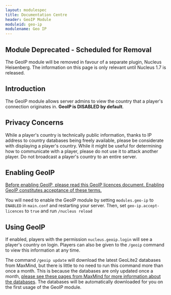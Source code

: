 ```yaml
---
layout: modulespec
title: Documentation Centre
header: GeoIP Module
moduleid: geo-ip
modulename: Geo IP
---
```


## Module Deprecated - Scheduled for Removal

The GeoIP module will be removed in favour of a separate plugin, Nucleus Heisenberg. The information on this page is only relevant until 
Nucleus 1.7 is released.

## Introduction

The GeoIP module allows server admins to view the country that a player's connection originates in. **GeoIP is DISABLED by default**.

## Privacy Concerns

While a player's country is technically public information, thanks to IP address to country databases being freely available, please be considerate
 with displaying a player's country. While it might be useful for determining how to communicate with a player, please do not use it to attack another player. 
 Do not broadcast a player's country to an entire server.

## Enabling GeoIP

[Before enabling GeoIP, please read this GeoIP licences document. Enabling GeoIP constitutes acceptance of these terms.](/thirdparty/geoip.html) 

You will need to enable the GeoIP module by setting `modules.geo-ip` to `ENABLED` in `main.conf` and restarting your server. Then, set 
`geo-ip.accept-licences` to `true` and run `/nucleus reload`

## Using GeoIP

If enabled, players with the permission `nucleus.geoip.login` will see a player's country on login. Players can also be given to the `/geoip` command
to view this information at any time.

The command `/geoip update` will download the latest GeoLite2 databases from MaxMind, but there is little to no need to run this command more than once a month.
This is because the databases are only updated once a month, [please see these pages from MaxMind for more information about the databases](https://dev.maxmind.com/geoip/geoip2/geolite2/). 
The databases will be automatically downloaded for you on the first usage of the GeoIP module. 